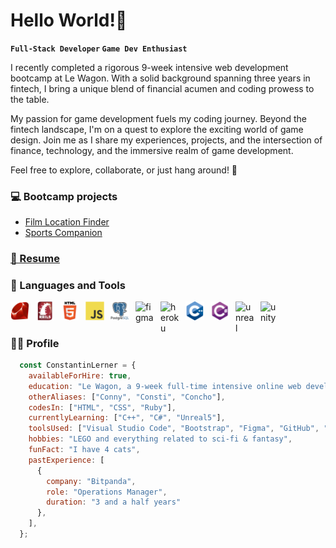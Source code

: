 # Hello World!👋

**`Full-Stack Developer` `Game Dev Enthusiast`**

I recently completed a rigorous 9-week intensive web development bootcamp at Le Wagon. With a solid background spanning three years in fintech, I bring a unique blend of financial acumen and coding prowess to the table.

My passion for game development fuels my coding journey. Beyond the fintech landscape, I'm on a quest to explore the exciting world of game design. Join me as I share my experiences, projects, and the intersection of finance, technology, and the immersive realm of game development.

Feel free to explore, collaborate, or just hang around! 🚀

### 💻 Bootcamp projects

  <ul>
    <li><a href="https://github.com/constiL/FILM_LOCATION_FINDER">Film Location Finder</a>
    <li><a href="https://github.com/Jshedds/SPORTS_COMPANION">Sports Companion</a>
  </ul>

### <a style="none" color="white" href="https://github.com/constiL/Resume/blob/f030264a1cc7bb47b07897f49260997fc13466a6/CV.draft.pdf">📄 Resume</a>

### 🧰 Languages and Tools
  <img align="left" alt="ruby" width="30px" style="padding-right:10px;" src="https://raw.githubusercontent.com/devicons/devicon/master/icons/ruby/ruby-original.svg"/>
  <img align="left" alt="rails" width="30px" style="padding-right:10px;" src="https://raw.githubusercontent.com/devicons/devicon/master/icons/rails/rails-original-wordmark.svg"/>
  <img align="left" alt="html5" width="30px" style="padding-right:10px;" src="https://raw.githubusercontent.com/devicons/devicon/master/icons/html5/html5-original-wordmark.svg"/>
  <img align="left" alt="javascript" width="30px" style="padding-right:10px;" src="https://raw.githubusercontent.com/devicons/devicon/master/icons/javascript/javascript-original.svg"/>
  <img align="left" alt="postgresql" width="30px" style="padding-right:10px;" src="https://raw.githubusercontent.com/devicons/devicon/master/icons/postgresql/postgresql-original-wordmark.svg"/>
  <img align="left" alt="figma" width="30px" style="padding-right:10px;" src="https://www.vectorlogo.zone/logos/figma/figma-icon.svg"/>
  <img align="left" alt="heroku" width="30px" style="padding-right:10px;" src="https://www.vectorlogo.zone/logos/heroku/heroku-icon.svg"/>
  <img align="left" alt="cplusplus" width="30px" style="padding-right:10px;" src="https://raw.githubusercontent.com/devicons/devicon/master/icons/cplusplus/cplusplus-original.svg"/>
  <img align="left" alt="csharp" width="30px" style="padding-right:10px;" src="https://raw.githubusercontent.com/devicons/devicon/master/icons/csharp/csharp-original.svg"/>
  <img align="left" alt="unreal" width="30px" style="padding-right:10px;" src="https://raw.githubusercontent.com/kenangundogan/fontisto/036b7eca71aab1bef8e6a0518f7329f13ed62f6b/icons/svg/brand/unreal-engine.svg"/>
  <img align="left" alt="unity" width="30px" style="padding-right:10px;" src="https://www.vectorlogo.zone/logos/unity3d/unity3d-icon.svg"/>
  <br />

#

### 👨‍💻 Profile

```javascript
  const ConstantinLerner = {
    availableForHire: true,
    education: "Le Wagon, a 9-week full-time intensive online web development bootcamp",
    otherAliases: ["Conny", "Consti", "Concho"],
    codesIn: ["HTML", "CSS", "Ruby"],
    currentlyLearning: ["C++", "C#", "Unreal5"],
    toolsUsed: ["Visual Studio Code", "Bootstrap", "Figma", "GitHub", "Heroku", "Cloudinary"],
    hobbies: "LEGO and everything related to sci-fi & fantasy",
    funFact: "I have 4 cats",
    pastExperience: [
      {
        company: "Bitpanda",
        role: "Operations Manager",
        duration: "3 and a half years"
      },
    ],
  };
```



